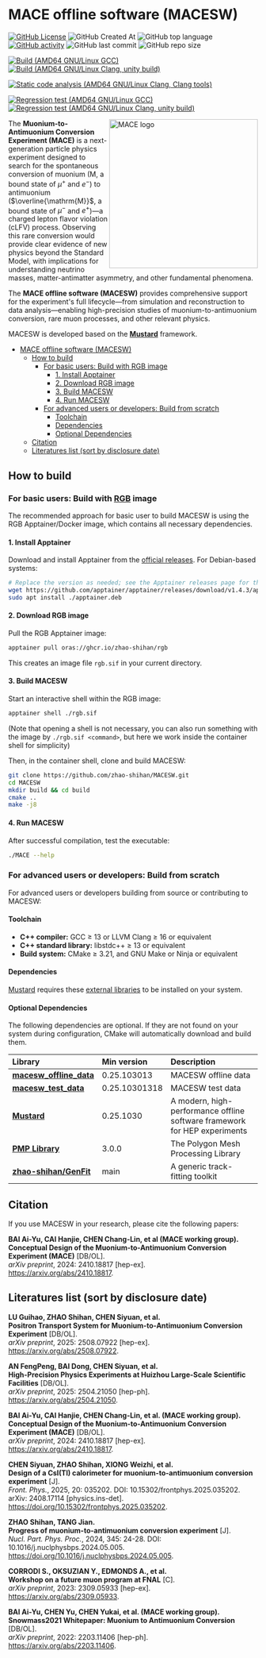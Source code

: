 # MACE offline software (MACESW)

[![GitHub License](https://img.shields.io/github/license/zhao-shihan/MACESW?color=red)](COPYING)
![GitHub Created At](https://img.shields.io/github/created-at/zhao-shihan/MACESW?color=green)
![GitHub top language](https://img.shields.io/github/languages/top/zhao-shihan/MACESW?color=f34b7d)
[![GitHub activity](https://img.shields.io/github/commit-activity/m/zhao-shihan/MACESW)](https://github.com/zhao-shihan/MACESW/pulse)
![GitHub last commit](https://img.shields.io/github/last-commit/zhao-shihan/MACESW)
![GitHub repo size](https://img.shields.io/github/repo-size/zhao-shihan/MACESW)

[![Build (AMD64 GNU/Linux GCC)](https://github.com/zhao-shihan/MACESW/actions/workflows/build-with-gcc.yml/badge.svg)](https://github.com/zhao-shihan/MACESW/actions/workflows/build-with-gcc.yml)
[![Build (AMD64 GNU/Linux Clang, unity build)](https://github.com/zhao-shihan/MACESW/actions/workflows/build-with-clang.yml/badge.svg)](https://github.com/zhao-shihan/MACESW/actions/workflows/build-with-clang.yml)

[![Static code analysis (AMD64 GNU/Linux Clang, Clang tools)](https://github.com/zhao-shihan/MACESW/actions/workflows/static-code-analysis.yml/badge.svg)](https://github.com/zhao-shihan/MACESW/actions/workflows/static-code-analysis.yml)

[![Regression test (AMD64 GNU/Linux GCC)](https://github.com/zhao-shihan/MACESW/actions/workflows/regression-test-with-gcc.yml/badge.svg)](https://github.com/zhao-shihan/MACESW/actions/workflows/regression-test-with-gcc.yml)
[![Regression test (AMD64 GNU/Linux Clang, unity build)](https://github.com/zhao-shihan/MACESW/actions/workflows/regression-test-with-clang.yml/badge.svg)](https://github.com/zhao-shihan/MACESW/actions/workflows/regression-test-with-clang.yml)

<!--
  The align attribute on img is obsolete in HTML5, but is used here because
  GitHub strips inline styles from README.md. This is the only way to right-align
  the image in GitHub READMEs. Do not replace with inline styles.
-->
<img src="docs/picture/MACE_logo_v2.svg" alt="MACE logo" align="right" width=300/>

The **Muonium-to-Antimuonium Conversion Experiment (MACE)** is a next-generation particle physics experiment designed to search for the spontaneous conversion of muonium ($\mathrm{M}$, a bound state of $\mu^+$ and $e^-$) to antimuonium ($\overline{\mathrm{M}}$, a bound state of $\mu^-$ and $e^+$)—a charged lepton flavor violation (cLFV) process. Observing this rare conversion would provide clear evidence of new physics beyond the Standard Model, with implications for understanding neutrino masses, matter-antimatter asymmetry, and other fundamental phenomena.

The **MACE offline software (MACESW)** provides comprehensive support for the experiment's full lifecycle—from simulation and reconstruction to data analysis—enabling high-precision studies of muonium-to-antimuonium conversion, rare muon processes, and other relevant physics.

MACESW is developed based on the [**Mustard**](https://github.com/zhao-shihan/Mustard) framework.

- [MACE offline software (MACESW)](#mace-offline-software-macesw)
  - [How to build](#how-to-build)
    - [For basic users: Build with RGB image](#for-basic-users-build-with-rgb-image)
      - [1. Install Apptainer](#1-install-apptainer)
      - [2. Download RGB image](#2-download-rgb-image)
      - [3. Build MACESW](#3-build-macesw)
      - [4. Run MACESW](#4-run-macesw)
    - [For advanced users or developers: Build from scratch](#for-advanced-users-or-developers-build-from-scratch)
      - [Toolchain](#toolchain)
      - [Dependencies](#dependencies)
      - [Optional Dependencies](#optional-dependencies)
  - [Citation](#citation)
  - [Literatures list (sort by disclosure date)](#literatures-list-sort-by-disclosure-date)

## How to build

### For basic users: Build with [RGB](https://github.com/zhao-shihan/RGB) image

The recommended approach for basic user to build MACESW is using the RGB Apptainer/Docker image, which contains all necessary dependencies.

#### 1. Install Apptainer

Download and install Apptainer from the [official releases](https://github.com/apptainer/apptainer/releases). For Debian-based systems:
```bash
# Replace the version as needed; see the Apptainer releases page for the latest version and links
wget https://github.com/apptainer/apptainer/releases/download/v1.4.3/apptainer_1.4.3_amd64.deb -O apptainer.deb
sudo apt install ./apptainer.deb
```

#### 2. Download RGB image

Pull the RGB Apptainer image:
```bash
apptainer pull oras://ghcr.io/zhao-shihan/rgb
```
This creates an image file `rgb.sif` in your current directory.

#### 3. Build MACESW

Start an interactive shell within the RGB image:
```bash
apptainer shell ./rgb.sif
```
(Note that opening a shell is not necessary, you can also run something with the image by `./rgb.sif <command>`, but here we work inside the container shell for simplicity)

Then, in the container shell, clone and build MACESW:
```bash
git clone https://github.com/zhao-shihan/MACESW.git
cd MACESW
mkdir build && cd build
cmake ..
make -j8
```

#### 4. Run MACESW

After successful compilation, test the executable:
```bash
./MACE --help
```

### For advanced users or developers: Build from scratch

For advanced users or developers building from source or contributing to MACESW:

#### Toolchain

- **C++ compiler:** GCC ≥ 13 or LLVM Clang ≥ 16 or equivalent
- **C++ standard library:** libstdc++ ≥ 13 or equivalent
- **Build system:** CMake ≥ 3.21, and GNU Make or Ninja or equivalent

#### Dependencies

[Mustard](https://github.com/zhao-shihan/Mustard) requires these [external libraries](https://github.com/zhao-shihan/Mustard?tab=readme-ov-file#dependencies) to be installed on your system.

#### Optional Dependencies

The following dependencies are optional. If they are not found on your system during configuration, CMake will automatically download and build them.

| Library                                                                         | Min version   | Description                                                               |
| :------------------------------------------------------------------------------ | :------------ | :------------------------------------------------------------------------ |
| [**macesw_offline_data**](https://code.ihep.ac.cn/zhaoshh7/macesw_offline_data) | 0.25.103013   | MACESW offline data                                                       |
| [**macesw_test_data**](https://code.ihep.ac.cn/zhaoshh7/macesw_test_data)       | 0.25.10301318 | MACESW test data                                                          |
| [**Mustard**](https://github.com/zhao-shihan/Mustard)                           | 0.25.1030     | A modern, high-performance offline software framework for HEP experiments |
| [**PMP Library**](https://www.pmp-library.org/)                                 | 3.0.0         | The Polygon Mesh Processing Library                                       |
| [**zhao-shihan/GenFit**](https://github.com/zhao-shihan/GenFit)                 | main          | A generic track-fitting toolkit                                           |

## Citation

If you use MACESW in your research, please cite the following papers:

**BAI Ai-Yu, CAI Hanjie, CHEN Chang-Lin, et al (MACE working group).**  
**Conceptual Design of the Muonium-to-Antimuonium Conversion Experiment (MACE)** [DB/OL].  
*arXiv preprint*, 2024: 2410.18817 [hep-ex].  
https://arxiv.org/abs/2410.18817.

## Literatures list (sort by disclosure date)

**LU Guihao, ZHAO Shihan, CHEN Siyuan, et al.**  
**Positron Transport System for Muonium-to-Antimuonium Conversion Experiment** [DB/OL].  
*arXiv preprint*, 2025: 2508.07922 [hep-ex].  
https://arxiv.org/abs/2508.07922.

**AN FengPeng, BAI Dong, CHEN Siyuan, et al.**  
**High-Precision Physics Experiments at Huizhou Large-Scale Scientific Facilities** [DB/OL].  
*arXiv preprint*, 2025: 2504.21050 [hep-ph].  
https://arxiv.org/abs/2504.21050.

**BAI Ai-Yu, CAI Hanjie, CHEN Chang-Lin, et al. (MACE working group).**  
**Conceptual Design of the Muonium-to-Antimuonium Conversion Experiment (MACE)** [DB/OL].  
*arXiv preprint*, 2024: 2410.18817 [hep-ex].  
https://arxiv.org/abs/2410.18817.

**CHEN Siyuan, ZHAO Shihan, XIONG Weizhi, et al.**  
**Design of a CsI(Tl) calorimeter for muonium-to-antimuonium conversion experiment** [J].  
*Front. Phys.*, 2025, 20: 035202. DOI: 10.15302/frontphys.2025.035202. arXiv: 2408.17114 [physics.ins-det].  
https://doi.org/10.15302/frontphys.2025.035202.

**ZHAO Shihan, TANG Jian.**  
**Progress of muonium-to-antimuonium conversion experiment** [J].  
*Nucl. Part. Phys. Proc.*, 2024, 345: 24-28. DOI: 10.1016/j.nuclphysbps.2024.05.005.  
https://doi.org/10.1016/j.nuclphysbps.2024.05.005.

**CORRODI S., OKSUZIAN Y., EDMONDS A., et al.**  
**Workshop on a future muon program at FNAL** [C].  
*arXiv preprint*, 2023: 2309.05933 [hep-ex].  
https://arxiv.org/abs/2309.05933.

**BAI Ai-Yu, CHEN Yu, CHEN Yukai, et al. (MACE working group).**  
**Snowmass2021 Whitepaper: Muonium to Antimuonium Conversion** [DB/OL].  
*arXiv preprint*, 2022: 2203.11406 [hep-ph].  
https://arxiv.org/abs/2203.11406.
